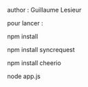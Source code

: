 author : Guillaume Lesieur


pour lancer :

npm install

npm install syncrequest

npm install cheerio



node app.js

